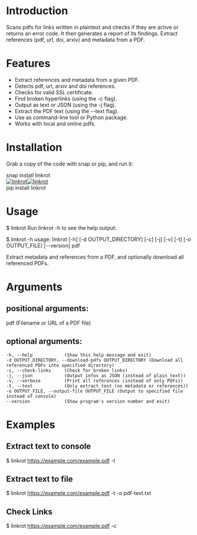 # Introduction

Scans pdfs for links written in plaintext and checks if they are active or returns an error code. It then generates a report of its findings. Extract references (pdf, url, doi, arxiv) and metadata from a PDF.


# Features

- Extract references and metadata from a given PDF.  
- Detects pdf, url, arxiv and doi references.  
- Checks for valid SSL certificate.  
- Find broken hyperlinks (using the -c flag).  
- Output as text or JSON (using the -j flag).  
- Extract the PDF text (using the --text flag).  
- Use as command-line tool or Python package.  
- Works with local and online pdfs.  

# Installation

Grab a copy of the code with snap or pip, and run it:

snap install linkrot  
[![linkrot](https://snapcraft.io/linkrot/badge.svg)](https://snapcraft.io/linkrot)[![linkrot](https://snapcraft.io/linkrot/trending.svg?name=0)](https://snapcraft.io/linkrot)  
pip install linkrot  

# Usage

$ linkrot <pdf-file-or-url>
Run linkrot -h to see the help output:

$ linkrot -h
usage: linkrot [-h] [-d OUTPUT_DIRECTORY] [-c] [-j] [-v] [-t] [-o OUTPUT_FILE]
            [--version]
            pdf

Extract metadata and references from a PDF, and optionally download all
referenced PDFs.

# Arguments

## positional arguments:
  pdf                   (Filename or URL of a PDF file)  

## optional arguments:
    -h, --help            (Show this help message and exit)  
    -d OUTPUT_DIRECTORY, --download-pdfs OUTPUT_DIRECTORY (Download all referenced PDFs into specified directory)  
    -c, --check-links     (Check for broken links)  
    -j, --json            (Output infos as JSON (instead of plain text))  
    -v, --verbose         (Print all references (instead of only PDFs))  
    -t, --text            (Only extract text (no metadata or references))  
    -o OUTPUT_FILE, --output-file OUTPUT_FILE (Output to specified file instead of console)  
    --version             (Show program's version number and exit)  

# Examples

## Extract text to console
$ linkrot https://example.com/example.pdf -t

## Extract text to file
$ linkrot https://example.com/example.pdf -t -o pdf-text.txt

## Check Links
$ linkrot https://example.com/example.pdf -c

